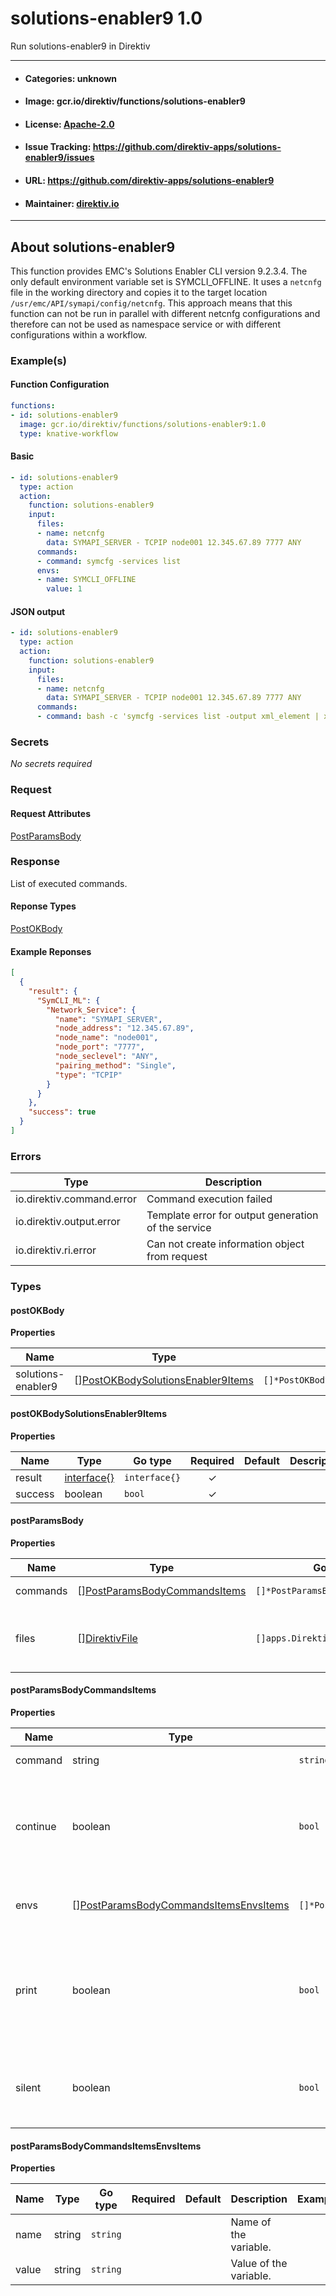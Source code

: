 
# solutions-enabler9 1.0

Run solutions-enabler9 in Direktiv

---
- #### Categories: unknown
- #### Image: gcr.io/direktiv/functions/solutions-enabler9 
- #### License: [Apache-2.0](https://www.apache.org/licenses/LICENSE-2.0)
- #### Issue Tracking: https://github.com/direktiv-apps/solutions-enabler9/issues
- #### URL: https://github.com/direktiv-apps/solutions-enabler9
- #### Maintainer: [direktiv.io](https://www.direktiv.io) 
---

## About solutions-enabler9

This function provides EMC's Solutions Enabler CLI version 9.2.3.4. The only default environment variable set is SYMCLI_OFFLINE. It uses a `netcnfg` file in the working directory and copies it to the target location `/usr/emc/API/symapi/config/netcnfg`.  This approach means that this function can not be run in parallel with different netcnfg configurations and therefore can not  be used as namespace service or with different configurations within a workflow. 

### Example(s)
  #### Function Configuration
```yaml
functions:
- id: solutions-enabler9
  image: gcr.io/direktiv/functions/solutions-enabler9:1.0
  type: knative-workflow
```
   #### Basic
```yaml
- id: solutions-enabler9
  type: action
  action:
    function: solutions-enabler9
    input: 
      files:
      - name: netcnfg
        data: SYMAPI_SERVER - TCPIP node001 12.345.67.89 7777 ANY
      commands:
      - command: symcfg -services list
      envs:
      - name: SYMCLI_OFFLINE
        value: 1
```
   #### JSON output
```yaml
- id: solutions-enabler9
  type: action
  action:
    function: solutions-enabler9
    input: 
      files:
      - name: netcnfg
        data: SYMAPI_SERVER - TCPIP node001 12.345.67.89 7777 ANY
      commands:
      - command: bash -c 'symcfg -services list -output xml_element | xq .'
```

   ### Secrets


*No secrets required*







### Request



#### Request Attributes
[PostParamsBody](#post-params-body)

### Response
  List of executed commands.
#### Reponse Types
    
  

[PostOKBody](#post-o-k-body)
#### Example Reponses
    
```json
[
  {
    "result": {
      "SymCLI_ML": {
        "Network_Service": {
          "name": "SYMAPI_SERVER",
          "node_address": "12.345.67.89",
          "node_name": "node001",
          "node_port": "7777",
          "node_seclevel": "ANY",
          "pairing_method": "Single",
          "type": "TCPIP"
        }
      }
    },
    "success": true
  }
]
```

### Errors
| Type | Description
|------|---------|
| io.direktiv.command.error | Command execution failed |
| io.direktiv.output.error | Template error for output generation of the service |
| io.direktiv.ri.error | Can not create information object from request |


### Types
#### <span id="post-o-k-body"></span> postOKBody

  



**Properties**

| Name | Type | Go type | Required | Default | Description | Example |
|------|------|---------|:--------:| ------- |-------------|---------|
| solutions-enabler9 | [][PostOKBodySolutionsEnabler9Items](#post-o-k-body-solutions-enabler9-items)| `[]*PostOKBodySolutionsEnabler9Items` |  | |  |  |


#### <span id="post-o-k-body-solutions-enabler9-items"></span> postOKBodySolutionsEnabler9Items

  



**Properties**

| Name | Type | Go type | Required | Default | Description | Example |
|------|------|---------|:--------:| ------- |-------------|---------|
| result | [interface{}](#interface)| `interface{}` | ✓ | |  |  |
| success | boolean| `bool` | ✓ | |  |  |


#### <span id="post-params-body"></span> postParamsBody

  



**Properties**

| Name | Type | Go type | Required | Default | Description | Example |
|------|------|---------|:--------:| ------- |-------------|---------|
| commands | [][PostParamsBodyCommandsItems](#post-params-body-commands-items)| `[]*PostParamsBodyCommandsItems` |  | `[{"command":"echo Hello"}]`| Array of commands. |  |
| files | [][DirektivFile](#direktiv-file)| `[]apps.DirektivFile` |  | | File to create before running commands. |  |


#### <span id="post-params-body-commands-items"></span> postParamsBodyCommandsItems

  



**Properties**

| Name | Type | Go type | Required | Default | Description | Example |
|------|------|---------|:--------:| ------- |-------------|---------|
| command | string| `string` |  | | Command to run |  |
| continue | boolean| `bool` |  | | Stops excecution if command fails, otherwise proceeds with next command |  |
| envs | [][PostParamsBodyCommandsItemsEnvsItems](#post-params-body-commands-items-envs-items)| `[]*PostParamsBodyCommandsItemsEnvsItems` |  | | Environment variables set for each command. | `[{"name":"SYMCLI_CONNECT_TYPE","value":"REMOTE"}]` |
| print | boolean| `bool` |  | `true`| If set to false the command will not print the full command with arguments to logs. |  |
| silent | boolean| `bool` |  | | If set to false the command will not print output to logs. |  |


#### <span id="post-params-body-commands-items-envs-items"></span> postParamsBodyCommandsItemsEnvsItems

  



**Properties**

| Name | Type | Go type | Required | Default | Description | Example |
|------|------|---------|:--------:| ------- |-------------|---------|
| name | string| `string` |  | | Name of the variable. |  |
| value | string| `string` |  | | Value of the variable. |  |

 
